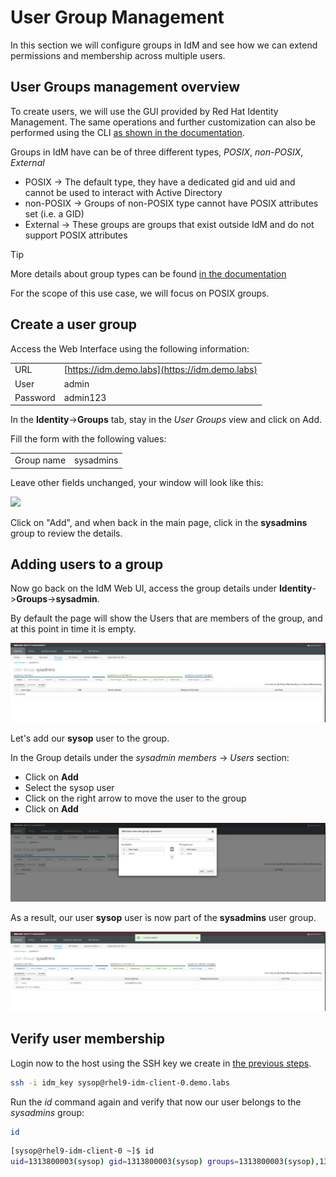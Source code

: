 # User Group Management

In this section we will configure groups in IdM and see how we can extend permissions and membership across multiple users.

## User Groups management overview

To create users, we will use the GUI provided by Red Hat Identity Management. The same operations and further customization can also be performed using the CLI [as shown in the documentation](https://docs.redhat.com/en/documentation/red_hat_enterprise_linux/9/html/managing_idm_users_groups_hosts_and_access_control_rules/managing-user-groups-in-idm-cli_managing-users-groups-hosts).

Groups in IdM have can be of three different types, *POSIX*, *non-POSIX*, *External*

* POSIX -> The default type, they have a dedicated gid and uid and cannot be used to interact with Active Directory
* non-POSIX -> Groups of non-POSIX type cannot have POSIX attributes set (i.e. a GID)
* External -> These groups are groups that exist outside IdM and do not support POSIX attributes

> [!TIP]
> More details about group types can be found [in the documentation](https://docs.redhat.com/en/documentation/red_hat_enterprise_linux/9/html/managing_idm_users_groups_hosts_and_access_control_rules/managing-user-groups-in-idm-web-ui_managing-users-groups-hosts#the-different-group-types-in-idm_managing-user-groups-in-idm-web-ui)

For the scope of this use case, we will focus on POSIX groups.

## Create a user group

Access the Web Interface using the following information:

|  |  | 
| - | - | 
| URL | [https://idm.demo.labs](https://idm.demo.labs) | 
| User | admin | 
| Password | admin123 | 

In the **Identity**->**Groups** tab, stay in the *User Groups* view and click on Add. 

Fill the form with the following values:

| | |
| - | - |
| Group name | sysadmins | 


Leave other fields unchanged, your window will look like this:

![](./assets/user-group-add.pngs)

Click on "Add", and when back in the main page, click in the **sysadmins** group to review the details.

## Adding users to a group

Now go back on the IdM Web UI, access the group details under **Identity**->**Groups**->**sysadmin**.

By default the page will show the Users that are members of the group, and at this point in time it is empty.

![](./assets/user-group-details.png)

Let's add our **sysop** user to the group.

In the Group details under the *sysadmin members* -> *Users* section:

- Click on **Add**
- Select the sysop user
- Click on the right arrow to move the user to the group
- Click on **Add**

![](./assets/user-group-add-user.png)

As a result, our user **sysop** user is now part of the **sysadmins** user group.

![](./assets/user-group-added-user.png)

## Verify user membership

Login now to the host using the SSH key we create in [the previous steps](../users-management/README.md).

```bash
ssh -i idm_key sysop@rhel9-idm-client-0.demo.labs
```

Run the *id* command again and verify that now our user belongs to the *sysadmins* group:

```bash
id
```

```bash
[sysop@rhel9-idm-client-0 ~]$ id
uid=1313800003(sysop) gid=1313800003(sysop) groups=1313800003(sysop),1313800004(sysadmins) context=unconfined_u:unconfined_r:unconfined_t:s0-s0:c0.c1023
```
